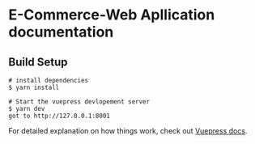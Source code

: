 # E-Commerce-Web Apllication documentation
## Build Setup
```
# install dependencies
$ yarn install

# Start the vuepress devlopement server 
$ yarn dev
got to http://127.0.0.1:8001

```

For detailed explanation on how things work, check out [ Vuepress docs](https://v1.vuepress.vuejs.org/).

